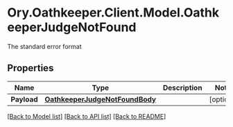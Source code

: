 # Ory.Oathkeeper.Client.Model.OathkeeperJudgeNotFound
The standard error format
## Properties

Name | Type | Description | Notes
------------ | ------------- | ------------- | -------------
**Payload** | [**OathkeeperJudgeNotFoundBody**](OathkeeperJudgeNotFoundBody.md) |  | [optional] 

[[Back to Model list]](../README.md#documentation-for-models) [[Back to API list]](../README.md#documentation-for-api-endpoints) [[Back to README]](../README.md)

